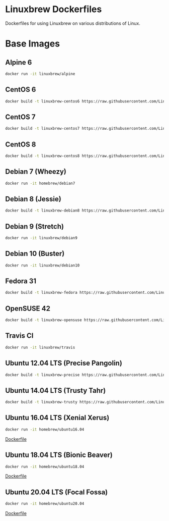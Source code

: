 # Linuxbrew Dockerfiles

Dockerfiles for using Linuxbrew on various distributions of Linux.

# Base Images

## Alpine 6
```sh
docker run -it linuxbrew/alpine
```

## CentOS 6
```sh
docker build -t linuxbrew-centos6 https://raw.githubusercontent.com/Linuxbrew/docker/master/centos6/Dockerfile
```

## CentOS 7
```sh
docker build -t linuxbrew-centos7 https://raw.githubusercontent.com/Linuxbrew/docker/master/centos7/Dockerfile
```

## CentOS 8
```sh
docker build -t linuxbrew-centos8 https://raw.githubusercontent.com/Linuxbrew/docker/master/centos8/Dockerfile
```

## Debian 7 (Wheezy)
```sh
docker run -it homebrew/debian7
```

## Debian 8 (Jessie)
```sh
docker build -t linuxbrew-debian8 https://raw.githubusercontent.com/Linuxbrew/docker/master/debian8/Dockerfile
```

## Debian 9 (Stretch)
```sh
docker run -it linuxbrew/debian9
```

## Debian 10 (Buster)
```sh
docker run -it linuxbrew/debian10
```

## Fedora 31
```sh
docker build -t linuxbrew-fedora https://raw.githubusercontent.com/Linuxbrew/docker/master/fedora/Dockerfile
```

## OpenSUSE 42
```sh
docker build -t linuxbrew-opensuse https://raw.githubusercontent.com/Linuxbrew/docker/master/opensuse/Dockerfile
```

## Travis CI
```sh
docker run -it linuxbrew/travis
```

## Ubuntu 12.04 LTS (Precise Pangolin)
```sh
docker build -t linuxbrew-precise https://raw.githubusercontent.com/Linuxbrew/docker/master/precise/Dockerfile
```

## Ubuntu 14.04 LTS (Trusty Tahr)
```sh
docker build -t linuxbrew-trusty https://raw.githubusercontent.com/Linuxbrew/docker/master/trusty/Dockerfile
```

## Ubuntu 16.04 LTS (Xenial Xerus)

```sh
docker run -it homebrew/ubuntu16.04
```

[Dockerfile](https://github.com/Homebrew/brew/blob/master/Dockerfile)

## Ubuntu 18.04 LTS (Bionic Beaver)

```sh
docker run -it homebrew/ubuntu18.04
```

[Dockerfile](https://github.com/Homebrew/brew/blob/master/Dockerfile)

## Ubuntu 20.04 LTS (Focal Fossa)

```sh
docker run -it homebrew/ubuntu20.04
```

[Dockerfile](https://github.com/Homebrew/brew/blob/master/Dockerfile)
